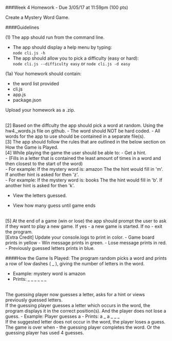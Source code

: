 ###Week 4 Homework - Due 3/05/17 at 11:59pm (100 pts)

Create a Mystery Word Game.

####Guidelines

(1) The app should run from the command line. <br />
- The app should display a help menu by typing: <br />
```node cli.js -h```
- The app should allow you to pick a difficulty (easy or hard): <br />
```node cli.js --difficulty easy``` or  ```node cli.js -d easy```

(1a)
Your homework should contain:
- the word list provided
- cli.js
- app.js
- package.json

Upload your homework as a .zip.

<br />
[2] Based on the diffculty the app should pick a word at random. Using the hw4._words.js file on github.
- The word should NOT be hard coded.
- All words for the app to use should be contained in a separate file(s).

<br />
[3] The app should follow the rules that are outlined in the below section on How the Game is Played.

<br />
[4] While playing the game the user should be able to:
- Get a hint. <br />
  - (Fills in a letter that is contained the least amount of times in a word and then closest to the start of the word) <br />
  - For example: If the mystery word is: amazon The the hint would fill in 'm'.  If another hint is asked for then 'z'. <br />
  - For example: If the mystery word is: books The the hint would fill in 'b'.  If another hint is asked for then 'k'. <br />

- View the letters guessed.

- View how many guess until game ends

<br />
[5] At the end of a game (win or lose) the app should prompt the user to ask if they want to play a new game.  If yes - a new game is started.  If no - exit the program.

<br />
[Extra Credit] Update your console.logs to print in color.
- Game board prints in yellow
- Win message prints in green.
- Lose message prints in red.
- Previously guessed letters prints in blue.


####How the Game Is Played:
The program random picks a word and prints a row of low dashes ( _ ), giving the number of letters in the word.
- Example: mystery word is amazon
- Prints:  _ _ _ _ _ _

<br />
The guessing player now guesses a letter, asks for a hint or views previously guessed letters.

<br />
If the guessing player guesses a letter which occurs in the word, the program displays it in the correct position(s). And the player does not lose a guess.
- Example: Player guesses a
- Prints:  a _ a _ _ _

<br />
If the suggested letter does not occur in the word, the player loses a guess.
<br />
The game is over when - the guessing player completes the word.  Or the guessing player has used 4 guesses.
